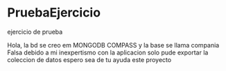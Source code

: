# PruebaEjercicio
ejercicio de prueba

Hola, la bd se creo em MONGODB COMPASS y la base se llama compania Falsa debido a mi inexpertismo con la aplicacion solo pude exportar la coleccion de datos espero sea de tu ayuda este proyecto
